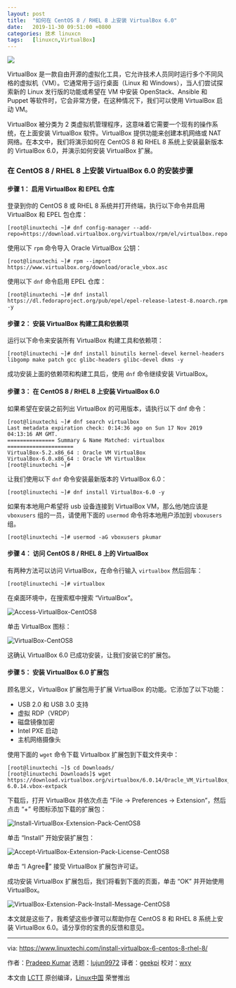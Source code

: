 ```yaml
---
layout: post
title:	"如何在 CentOS 8 / RHEL 8 上安装 VirtualBox 6.0"
date:	2019-11-30 09:51:00 +0800 
categories:	技术 linuxcn 
tags:	[linuxcn,VirtualBox]
---
```



![](/Asserts/Images/album/201911/30/095031gbnm59ux0dw979wb.jpg)


VirtualBox 是一款自由开源的虚拟化工具，它允许技术人员同时运行多个不同风格的虚拟机（VM）。它通常用于运行桌面（Linux 和 Windows），当人们尝试探索新的 Linux 发行版的功能或希望在 VM 中安装 OpenStack、Ansible 和 Puppet 等软件时，它会非常方便，在这种情况下，我们可以使用 VirtualBox 启动 VM。


VirtualBox 被分类为 2 类虚拟机管理程序，这意味着它需要一个现有的操作系统，在上面安装 VirtualBox 软件。VirtualBox 提供功能来创建本机网络或 NAT 网络。在本文中，我们将演示如何在 CentOS 8 和 RHEL 8 系统上安装最新版本的 VirtualBox 6.0，并演示如何安装 VirtualBox 扩展。


### 在 CentOS 8 / RHEL 8 上安装 VirtualBox 6.0 的安装步骤


#### 步骤 1： 启用 VirtualBox 和 EPEL 仓库


登录到你的 CentOS 8 或 RHEL 8 系统并打开终端，执行以下命令并启用 VirtualBox 和 EPEL 包仓库：



```
[root@linuxtechi ~]# dnf config-manager --add-repo=https://download.virtualbox.org/virtualbox/rpm/el/virtualbox.repo
```

使用以下 `rpm` 命令导入 Oracle VirtualBox 公钥：



```
[root@linuxtechi ~]# rpm --import https://www.virtualbox.org/download/oracle_vbox.asc
```

使用以下 `dnf` 命令启用 EPEL 仓库：



```
[root@linuxtechi ~]# dnf install https://dl.fedoraproject.org/pub/epel/epel-release-latest-8.noarch.rpm -y
```

#### 步骤 2： 安装 VirtualBox 构建工具和依赖项


运行以下命令来安装所有 VirtualBox 构建工具和依赖项：



```
[root@linuxtechi ~]# dnf install binutils kernel-devel kernel-headers libgomp make patch gcc glibc-headers glibc-devel dkms -y
```

成功安装上面的依赖项和构建工具后，使用 `dnf` 命令继续安装 VirtualBox。


#### 步骤 3： 在 CentOS 8 / RHEL 8 上安装 VirtualBox 6.0


如果希望在安装之前列出 VirtualBox 的可用版本，请执行以下 dnf 命令：



```
[root@linuxtechi ~]# dnf search virtualbox
Last metadata expiration check: 0:14:36 ago on Sun 17 Nov 2019 04:13:16 AM GMT.
=============== Summary & Name Matched: virtualbox =====================
VirtualBox-5.2.x86_64 : Oracle VM VirtualBox
VirtualBox-6.0.x86_64 : Oracle VM VirtualBox
[root@linuxtechi ~]#
```

让我们使用以下 `dnf` 命令安装最新版本的 VirtualBox 6.0：



```
[root@linuxtechi ~]# dnf install VirtualBox-6.0 -y
```

如果有本地用户希望将 usb 设备连接到 VirtualBox VM，那么他/她应该是 `vboxusers` 组的一员，请使用下面的 `usermod` 命令将本地用户添加到 `vboxusers` 组。



```
[root@linuxtechi ~]# usermod -aG vboxusers pkumar
```

#### 步骤 4： 访问 CentOS 8 / RHEL 8 上的 VirtualBox


有两种方法可以访问 VirtualBox，在命令行输入 `virtualbox` 然后回车：



```
[root@linuxtechi ~]# virtualbox
```

在桌面环境中，在搜索框中搜索 “VirtualBox”。


![Access-VirtualBox-CentOS8](/Asserts/Images/album/201911/30/095327njnisdaxqsox0chj.jpg)


单击 VirtualBox 图标：


![VirtualBox-CentOS8](/Asserts/Images/album/201911/30/095145l61b1xqx11uqqr2x.jpg)


这确认 VirtualBox 6.0 已成功安装，让我们安装它的扩展包。


#### 步骤 5： 安装 VirtualBox 6.0 扩展包


顾名思义，VirtualBox 扩展包用于扩展 VirtualBox 的功能。它添加了以下功能：


* USB 2.0 和 USB 3.0 支持
* 虚拟 RDP（VRDP）
* 磁盘镜像加密
* Intel PXE 启动
* 主机网络摄像头


使用下面的 `wget` 命令下载 Virtualbox 扩展包到下载文件夹中：



```
[root@linuxtechi ~]$ cd Downloads/
[root@linuxtechi Downloads]$ wget https://download.virtualbox.org/virtualbox/6.0.14/Oracle_VM_VirtualBox_Extension_Pack-6.0.14.vbox-extpack
```

下载后，打开 VirtualBox 并依次点击 “File -> Preferences -> Extension”，然后点击 “+” 号图标添加下载的扩展包：


![Install-VirtualBox-Extension-Pack-CentOS8](/Asserts/Images/album/201911/30/095146zk3s9hknknvqczdv.jpg)


单击 “Install” 开始安装扩展包：


![Accept-VirtualBox-Extension-Pack-License-CentOS8](/Asserts/Images/album/201911/30/095149fizkghth6na6g19t.jpg)


单击 “I Agree” 接受 VirtualBox 扩展包许可证。


成功安装 VirtualBox 扩展包后，我们将看到下面的页面，单击 “OK” 并开始使用 VirtualBox。


![VirtualBox-Extension-Pack-Install-Message-CentOS8](/Asserts/Images/album/201911/30/095151h2puclup2wlyq1o2.jpg)


本文就是这些了，我希望这些步骤可以帮助你在 CentOS 8 和 RHEL 8 系统上安装 VirtualBox 6.0。请分享你的宝贵的反馈和意见。




---


via: <https://www.linuxtechi.com/install-virtualbox-6-centos-8-rhel-8/>


作者：[Pradeep Kumar](https://www.linuxtechi.com/author/pradeep/) 选题：[lujun9972](https://github.com/lujun9972) 译者：[geekpi](https://github.com/geekpi) 校对：[wxy](https://github.com/wxy)


本文由 [LCTT](https://github.com/LCTT/TranslateProject) 原创编译，[Linux中国](https://linux.cn/) 荣誉推出
